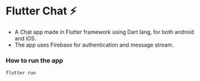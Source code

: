 # Flutter Chat ⚡️

- A Chat app made in Flutter framework using Dart lang, for both android and iOS. 
- The app uses Firebase for authentication and message stream.

### How to run the app
```
flutter run
```